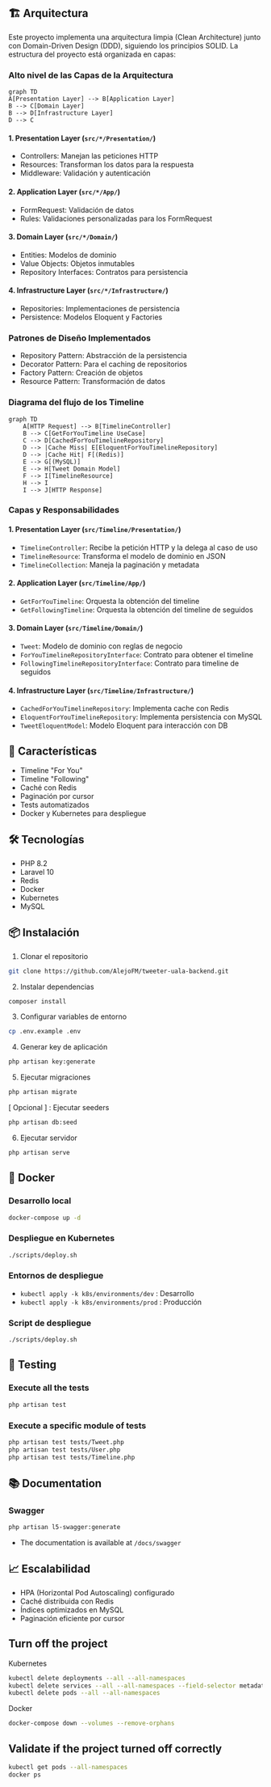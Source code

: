 ## 🏗️ Arquitectura

Este proyecto implementa una arquitectura limpia (Clean Architecture) junto con Domain-Driven Design (DDD), siguiendo los principios SOLID. La estructura del proyecto está organizada en capas:

### Alto nivel de las Capas de la Arquitectura
```mermaid
graph TD
A[Presentation Layer] --> B[Application Layer]
B --> C[Domain Layer]
B --> D[Infrastructure Layer]
D --> C
```

#### 1. Presentation Layer (`src/*/Presentation/`)
- Controllers: Manejan las peticiones HTTP
- Resources: Transforman los datos para la respuesta
- Middleware: Validación y autenticación

#### 2. Application Layer (`src/*/App/`)
- FormRequest: Validación de datos
- Rules: Validaciones personalizadas para los FormRequest

#### 3. Domain Layer (`src/*/Domain/`)
- Entities: Modelos de dominio
- Value Objects: Objetos inmutables
- Repository Interfaces: Contratos para persistencia

#### 4. Infrastructure Layer (`src/*/Infrastructure/`)
- Repositories: Implementaciones de persistencia
- Persistence: Modelos Eloquent y Factories

### Patrones de Diseño Implementados
- Repository Pattern: Abstracción de la persistencia
- Decorator Pattern: Para el caching de repositorios
- Factory Pattern: Creación de objetos
- Resource Pattern: Transformación de datos

### Diagrama del flujo de los Timeline
```mermaid
graph TD
    A[HTTP Request] --> B[TimelineController]
    B --> C[GetForYouTimeline UseCase]
    C --> D[CachedForYouTimelineRepository]
    D --> |Cache Miss| E[EloquentForYouTimelineRepository]
    D --> |Cache Hit| F[(Redis)]
    E --> G[(MySQL)]
    E --> H[Tweet Domain Model]
    F --> I[TimelineResource]
    H --> I
    I --> J[HTTP Response]
```
### Capas y Responsabilidades

#### 1. Presentation Layer (`src/Timeline/Presentation/`)
- `TimelineController`: Recibe la petición HTTP y la delega al caso de uso
- `TimelineResource`: Transforma el modelo de dominio en JSON
- `TimelineCollection`: Maneja la paginación y metadata

#### 2. Application Layer (`src/Timeline/App/`)
- `GetForYouTimeline`: Orquesta la obtención del timeline
- `GetFollowingTimeline`: Orquesta la obtención del timeline de seguidos

#### 3. Domain Layer (`src/Timeline/Domain/`)
- `Tweet`: Modelo de dominio con reglas de negocio
- `ForYouTimelineRepositoryInterface`: Contrato para obtener el timeline
- `FollowingTimelineRepositoryInterface`: Contrato para timeline de seguidos

#### 4. Infrastructure Layer (`src/Timeline/Infrastructure/`)
- `CachedForYouTimelineRepository`: Implementa cache con Redis
- `EloquentForYouTimelineRepository`: Implementa persistencia con MySQL
- `TweetEloquentModel`: Modelo Eloquent para interacción con DB

## 🚀 Características

- Timeline "For You"
- Timeline "Following"
- Caché con Redis
- Paginación por cursor
- Tests automatizados
- Docker y Kubernetes para despliegue

## 🛠️ Tecnologías

- PHP 8.2
- Laravel 10
- Redis
- Docker
- Kubernetes
- MySQL

## 📦 Instalación

1. Clonar el repositorio
```bash
git clone https://github.com/AlejoFM/tweeter-uala-backend.git
```
2. Instalar dependencias
```bash
composer install
```
3. Configurar variables de entorno
```bash
cp .env.example .env
```
4. Generar key de aplicación
```bash
php artisan key:generate
```
5. Ejecutar migraciones
```bash
php artisan migrate
```
[ Opcional ] : Ejecutar seeders

```bash
php artisan db:seed
```
6. Ejecutar servidor

```bash
php artisan serve
```

## 🐳 Docker

### Desarrollo local
```bash
docker-compose up -d
```

### Despliegue en Kubernetes
```bash
./scripts/deploy.sh
```

### Entornos de despliegue 
- `kubectl apply -k k8s/environments/dev` : Desarrollo
- `kubectl apply -k k8s/environments/prod` : Producción

### Script de despliegue
```bash
./scripts/deploy.sh
```

## 🧪 Testing

### Execute all the tests
```bash
php artisan test
```

### Execute a specific module of tests
```bash
php artisan test tests/Tweet.php
php artisan test tests/User.php
php artisan test tests/Timeline.php
```

## 📚 Documentation

### Swagger
```bash
php artisan l5-swagger:generate
```
- The documentation is available at `/docs/swagger`

## 📈 Escalabilidad

- HPA (Horizontal Pod Autoscaling) configurado
- Caché distribuida con Redis
- Índices optimizados en MySQL
- Paginación eficiente por cursor

## Turn off the project
Kubernetes
```bash
kubectl delete deployments --all --all-namespaces
kubectl delete services --all --all-namespaces --field-selector metadata.name!=kubernetes
kubectl delete pods --all --all-namespaces
```
Docker
```bash
docker-compose down --volumes --remove-orphans
```

## Validate if the project turned off correctly
```bash
kubectl get pods --all-namespaces
docker ps
```

